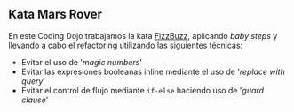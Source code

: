 Kata Mars Rover
-------------

En este Coding Dojo trabajamos la kata [FizzBuzz](http://codingdojo.org/cgi-bin/index.pl?KataFizzBuzz), aplicando _baby steps_ y llevando a cabo el refactoring utilizando las siguientes técnicas:
* Evitar el uso de '_magic numbers_'
* Evitar las expresiones booleanas inline mediante el uso de '_replace with query_'
* Evitar el control de flujo mediante ```if-else``` haciendo uso de '_guard clause_'
